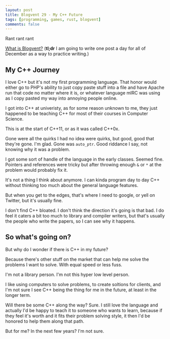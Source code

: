 ```yaml
---
layout: post
title: Blogvent 29 - My C++ Future
tags: [programming, games, rust, blogvent]
comments: false
---
```


Rant rant rant

[What is Blogvent?](/2022-11-27-blogvent-calendar/) (**tl;dr** I am going to write one post a day for all of December as a way to practice writing.)

## My C++ Journey

I love C++ but it's not my first programming language. That honor would either go to PHP's ability to just copy paste stuff into a file and have Apache run that code no matter where it is, or whatever language mIRC was using as I copy pasted my way into annoying people online.

I got into C++ at univeristy, as for some reason unknown to me, they just happened to be teaching C++ for most of their courses in Computer Science.

This is at the start of C++11, or as it was called C++0x.

Gone were all the quirks I had no idea were quirks, but good, good that they're gone. I'm glad. Gone was `auto_ptr`. Good riddance I say, not knowing why it was a problem.

I got some sort of handle of the language in the early classes. Seemed fine. Pointers and references were tricky but after throwing enough `&` or `*` at the problem would probably fix it.

It's not a thing I think about anymore. I can kinda program day to day C++ without thinking too much about the general language features.

But when you get to the edges, that's where I need to google, or yell on Twitter, but it's usually fine.

I don't find C++ bloated. I don't think the direction it's going is that bad. I do feel it caters a bit too much to library and compiler writers, but that's usually the people who write the papers, so I can see why it happens.

## So what's going on?

But why do I wonder if there is C++ in my future?

Because there's other stuff on the market that can help me solve the problems I want to solve. With equal speed or less fuss.

I'm not a library person. I'm not this hyper low level person.

I like using computers to solve problems, to create soltions for clients, and I'm not sure I see C++ being the thing for me in the future, at least in the longer term.

Will there be some C++ along the way? Sure. I still love the language and actually I'd be happy to teach it to someone who wants to learn, because if they feel it's worth and it fits their problem solving style, it then I'd be honored to help them along that path.

But for me? In the next few years? I'm not sure.
